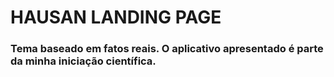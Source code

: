 <h1> HAUSAN LANDING PAGE </h1>
<h3> Tema baseado em fatos reais. O aplicativo apresentado é parte da minha iniciação científica. </h3>

